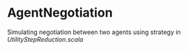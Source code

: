 # AgentNegotiation

Simulating negotiation between two agents using strategy in *UtilityStepReduction.scala*